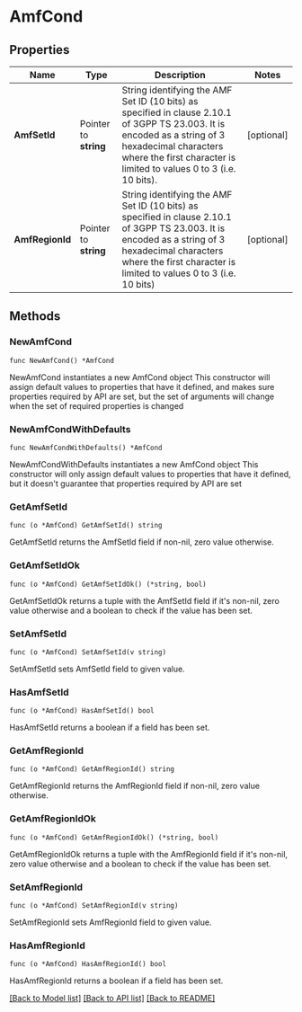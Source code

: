 # AmfCond

## Properties

Name | Type | Description | Notes
------------ | ------------- | ------------- | -------------
**AmfSetId** | Pointer to **string** | String identifying the AMF Set ID (10 bits) as specified in clause 2.10.1 of 3GPP TS 23.003.  It is encoded as a string of 3 hexadecimal characters where the first character is limited to  values 0 to 3 (i.e. 10 bits).  | [optional] 
**AmfRegionId** | Pointer to **string** | String identifying the AMF Set ID (10 bits) as specified in clause 2.10.1 of 3GPP TS 23.003.  It is encoded as a string of 3 hexadecimal characters where the first character is limited to  values 0 to 3 (i.e. 10 bits)  | [optional] 

## Methods

### NewAmfCond

`func NewAmfCond() *AmfCond`

NewAmfCond instantiates a new AmfCond object
This constructor will assign default values to properties that have it defined,
and makes sure properties required by API are set, but the set of arguments
will change when the set of required properties is changed

### NewAmfCondWithDefaults

`func NewAmfCondWithDefaults() *AmfCond`

NewAmfCondWithDefaults instantiates a new AmfCond object
This constructor will only assign default values to properties that have it defined,
but it doesn't guarantee that properties required by API are set

### GetAmfSetId

`func (o *AmfCond) GetAmfSetId() string`

GetAmfSetId returns the AmfSetId field if non-nil, zero value otherwise.

### GetAmfSetIdOk

`func (o *AmfCond) GetAmfSetIdOk() (*string, bool)`

GetAmfSetIdOk returns a tuple with the AmfSetId field if it's non-nil, zero value otherwise
and a boolean to check if the value has been set.

### SetAmfSetId

`func (o *AmfCond) SetAmfSetId(v string)`

SetAmfSetId sets AmfSetId field to given value.

### HasAmfSetId

`func (o *AmfCond) HasAmfSetId() bool`

HasAmfSetId returns a boolean if a field has been set.

### GetAmfRegionId

`func (o *AmfCond) GetAmfRegionId() string`

GetAmfRegionId returns the AmfRegionId field if non-nil, zero value otherwise.

### GetAmfRegionIdOk

`func (o *AmfCond) GetAmfRegionIdOk() (*string, bool)`

GetAmfRegionIdOk returns a tuple with the AmfRegionId field if it's non-nil, zero value otherwise
and a boolean to check if the value has been set.

### SetAmfRegionId

`func (o *AmfCond) SetAmfRegionId(v string)`

SetAmfRegionId sets AmfRegionId field to given value.

### HasAmfRegionId

`func (o *AmfCond) HasAmfRegionId() bool`

HasAmfRegionId returns a boolean if a field has been set.


[[Back to Model list]](../README.md#documentation-for-models) [[Back to API list]](../README.md#documentation-for-api-endpoints) [[Back to README]](../README.md)


